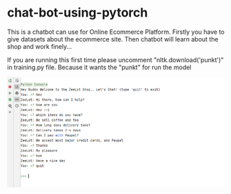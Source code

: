# chat-bot-using-pytorch

This is a chatbot can use for Online Ecommerce Platform.
Firstly you have to give datasets about the ecommerce site. Then chatbot will learn about the shop and work finely...

If you are running this first time please uncomment 
"nltk.download('punkt')" 
in training.py file. Because it wants the "punkt" for run the model

![Alt text](chat.jpg?raw=true "Title")
